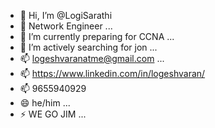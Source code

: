 - 👋 Hi, I’m @LogiSarathi
- 👀 Network Engineer ...
- 🌱 I’m currently preparing for CCNA ...
- 💞️ I’m actively searching for jon ...
- 📫 logeshvaranatme@gmail.com ...
- 📫 https://www.linkedin.com/in/logeshvaran/
- 📫 9655940929
- 😄 he/him ...
- ⚡ WE GO JIM ...
